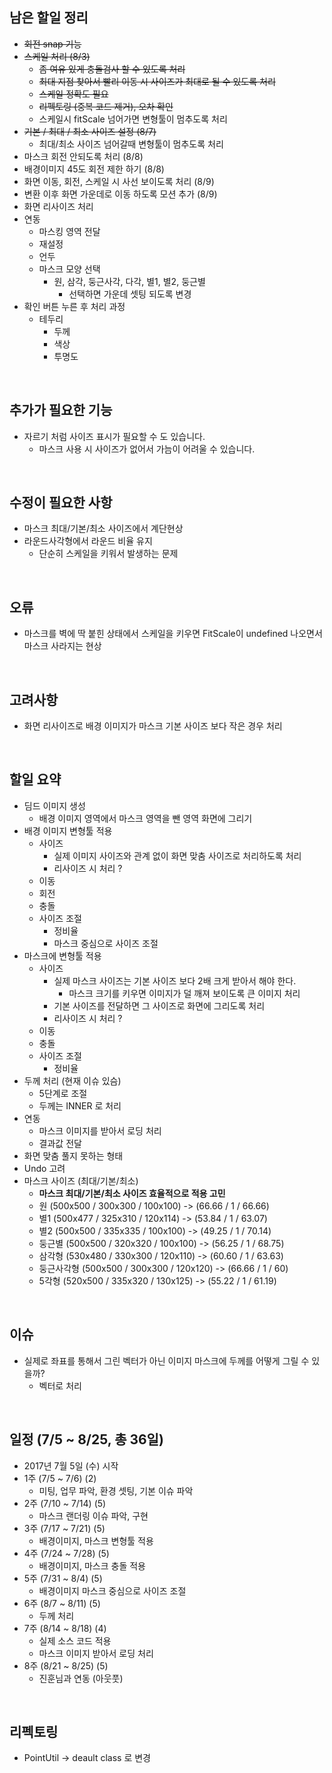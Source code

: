 ## 남은 할일 정리

- ~~회전 snap 기능~~
- ~~스케일 처리 (8/3)~~
  - ~~좀 여유 있게 충돌검사 할 수 있도록 처리~~
  - ~~최대 지점 찾아서 빨리 이동 시 사이즈가 최대로 될 수 있도록 처리~~
  - ~~스케일 정확도 필요~~
  - ~~리펙토링 (중복 코드 제거), 오차 확인~~
  - 스케일시 fitScale 넘어가면 변형툴이 멈추도록 처리
- ~~기본 / 최대 / 최소 사이즈 설정 (8/7)~~
  - 최대/최소 사이즈 넘어갈때 변형툴이 멈추도록 처리
- 마스크 회전 안되도록 처리 (8/8)
- 배경이미지 45도 회전 제한 하기 (8/8)
- 화면 이동, 회전, 스케일 시 사선 보이도록 처리 (8/9)
- 변환 이후 화면 가운데로 이동 하도록 모션 추가 (8/9)
- 화면  리사이즈 처리
- 연동
  - 마스킹 영역 전달
  - 재설정
  - 언두
  - 마스크 모양 선택
    - 원, 삼각, 둥근사각, 다각, 별1, 별2, 둥근별
      - 선택하면 가운데 셋팅 되도록 변경 
- 확인 버튼 누른 후 처리 과정
  - 테두리
    - 두께
    - 색상
    - 투명도

<br>

## 추가가 필요한 기능

- 자르기 처럼 사이즈 표시가 필요할 수 도 있습니다.
  - 마스크 사용 시 사이즈가 없어서 가늠이 어려울 수 있습니다. 

<br>

## 수정이 필요한 사항

- 마스크 최대/기본/최소 사이즈에서 계단현상
- 라운드사각형에서 라운드 비율 유지
  - 단순히 스케일을 키워서 발생하는 문제

<br>

## 오류

- 마스크를 벽에 딱 붙힌 상태에서 스케일을 키우면 FitScale이 undefined 나오면서 마스크 사라지는 현상

<br>

## 고려사항 

- 화면 리사이즈로 배경 이미지가 마스크 기본 사이즈 보다 작은 경우 처리

<br>

## 할일 요약

- 딤드 이미지 생성
  - 배경 이미지 영역에서 마스크 영역을 뺀 영역 화면에 그리기
- 배경 이미지 변형툴 적용
  - 사이즈
    - 실제 이미지 사이즈와 관계 없이 화면 맞춤 사이즈로 처리하도록 처리
    - 리사이즈 시 처리 ?
  - 이동
  - 회전
  - 충돌
  - 사이즈 조절
    - 정비율
    - 마스크 중심으로 사이즈 조절
- 마스크에 변형툴 적용
  - 사이즈
    - 실제 마스크 사이즈는 기본 사이즈 보다 2배 크게 받아서 해야 한다.
      - 마스크 크기를 키우면 이미지가 덜 깨져 보이도록 큰 이미지 처리
    - 기본 사이즈를 전달하면 그 사이즈로 화면에 그리도록 처리
    - 리사이즈 시 처리 ?
  - 이동
  - 충돌
  - 사이즈 조절
    - 정비율
- 두께 처리 (현재 이슈 있슴)
  - 5단계로 조절
  - 두께는 INNER 로 처리
- 연동
  - 마스크 이미지를 받아서 로딩 처리
  - 결과값 전달
- 화면 맞춤 풀지 못하는 형태
- Undo 고려
- 마스크 사이즈 (최대/기본/최소)
  - **마스크 최대/기본/최소 사이즈 효율적으로 적용 고민**
  - 원 (500x500 / 300x300 / 100x100) -> (66.66 / 1 / 66.66)
  - 별1 (500x477 / 325x310 / 120x114) -> (53.84 / 1 / 63.07)
  - 별2 (500x500 / 335x335 / 100x100) -> (49.25 / 1 / 70.14)
  - 둥근별 (500x500 / 320x320 / 100x100) -> (56.25 / 1 / 68.75)
  - 삼각형 (530x480 / 330x300 / 120x110) -> (60.60 / 1 / 63.63)
  - 둥근사각형 (500x500 / 300x300 / 120x120) -> (66.66 / 1 / 60)
  - 5각형 (520x500 / 335x320 / 130x125) -> (55.22 / 1 / 61.19)


<br>


## 이슈

- 실제로 좌표를 통해서 그린 벡터가 아닌 이미지 마스크에 두께를 어떻게 그릴 수 있을까?
  - 벡터로 처리


<br>


## 일정 (7/5 ~ 8/25, 총 36일)

- 2017년 7월 5일 (수) 시작
- 1주 (7/5 ~ 7/6) (2)
  - 미팅, 업무 파악, 환경 셋팅, 기본 이슈 파악
- 2주 (7/10 ~ 7/14) (5)
  - 마스크 랜더링 이슈 파악, 구현
- 3주 (7/17 ~ 7/21) (5)
  - 배경이미지, 마스크 변형툴 적용
- 4주 (7/24 ~ 7/28) (5)
  - 배경이미지, 마스크 충돌 적용
- 5주 (7/31 ~ 8/4) (5)
  - 배경이미지 마스크 중심으로 사이즈 조절
- 6주 (8/7 ~ 8/11) (5)
  - 두께 처리
- 7주 (8/14 ~ 8/18) (4)
  - 실제 소스 코드 적용
  - 마스크 이미지 받아서 로딩 처리
- 8주 (8/21 ~ 8/25) (5)
  - 진훈님과 연동 (아웃풋)

<br>

## 리펙토링

- PointUtil -> deault class 로 변경